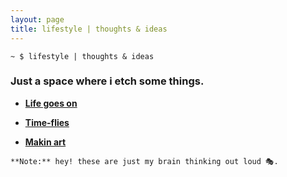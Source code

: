 ```yaml
---
layout: page
title: lifestyle | thoughts & ideas
---
```


```term
~ $ lifestyle | thoughts & ideas
```

### Just a space where i etch some things.



- [**Life goes on**](https://)
  
- [**Time-flies**](https://github.com/mr-mittens/art)
  
- [**Makin art**](https://github.com/mr-mittens/art)







```**Note:** hey! these are just my brain thinking out loud 🎭.```




